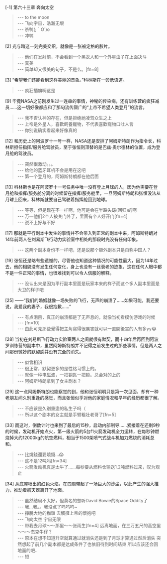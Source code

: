 
[-1] 第六十三章 奔向太空
>--- to the moon<br>
>--- 飞向宇宙，浩瀚无垠<br>
>--- 杀鸭(;｀O´)o<br>
>--- 冲鸭<br>

[2] 光与暗这一刻完美交织，就像是一张被定格的胶片。
>--- 他们在发射前，不会看到一个黑衣人和一个外星虫子在上面决斗<br>
>--- 真美<br>
>--- 简单却又很美的句子，不是么。[fn=8]<br>

[3] “希望我们还能看到这样美丽的景象。”科林斯在一旁低语道。
>--- 疯狂插旗啊这是<br>

[9] 毕竟NASA之前刚发生过一连串的事情，神秘的传染病，还有训练营的疯狂减员……这一切好像都应和了那句流传颇广的“上帝不希望人类登月”的流言。
>--- 我不否认神的存在，但是拒绝祂凌驾众生之上<br>
>--- 上帝是外星人，喜歡飼養寵物，不代表喜歡寵物口吐人言<br>
>--- 你别说确实看起来好像真的<br>

[12] 和历史上的阿波罗十一号一样，NASA还是安排了阿姆斯特朗作为指令长，科林斯担任指挥/服务舱驾驶员，至于张恒则顶替的是巴兹·奥尔德林的位置，成为登月舱的驾驶员。
>--- 突然很激动。。。<br>
>--- 给他的蓝牙耳机不会是用在这吧<br>
>--- 第一个登月的，阿姆斯特朗都在他后面<br>

[13] 科林斯也是在阿波罗十一号任务中唯一没有登上月球的人，因为他需要在登月舱和指挥/服务舱分离的时候留在指挥/服务舱里，一旦阿姆斯特朗和张恒没法从月球上回来，科林斯就要自己驾驶着指挥舱回到地球。
>--- 等等，但是现在不一样啊，他可是会在半路失踪(回归)的啊<br>
>--- 万一他们2个人被关门外了，里面有个人好开门[fn=4]<br>
>--- 说不上好与不好<br>

[17] 那就是平行副本中发生的事情并不会带入到正常的副本中来，阿姆斯特朗对14年前两人在刘易斯飞行动力实验室中相处的那段时光没有任何印象。
>--- 这两个副本身份不一样吧，还是说那个额外副本只是自称中国人？<br>

[19] 张恒还是略有些遗憾的，尽管他也知道这种情况的可能性最大，因为14年过去，他的相貌没有发生任何变化，身上也没有一丝衰老的迹象，这在任何人眼中都不是一件正常的事情，也很难找到可以令人信服的解释。
>--- 没认出来是因为平行副本里面是玩家本来的样子而这个多人副本里面是大卫的样子吧<br>

[25] ——“我们的婚姻就像一场失败的飞行，无声的崩溃了……如果可能，我还要说，我爱我的妻子，我很抱歉……”
>--- 有点泪目，真正的崩溃都是了无声息的，就像当初看模仿游戏的时候<br>
>--- [fn=10]<br>
>--- 由此可見那些覺得把主角寫得很厲害就可以一直開後宮的人有多yy😂<br>

[28] 当初在刘易斯飞行动力实验室两人之间就很有默契，而十四年后再回到阿波罗训练营的副本中，虽然阿姆斯特朗并不记得之前发生过的那些事情，但是两人之间那份微妙的默契感并没有完全的消失。
>--- 似曾相识<br>
>--- 很正常，默契更多的是性格习惯上的。<br>
>--- 就像一种电磁波，一把钥匙一把锁。总会对的上的<br>
>--- 阿姆斯特朗拿到了女主剧本？<br>

[29] 这一点阿姆斯特朗也能察觉的到，他和张恒明明只是第一次见面，却有一种老朋友间久别重逢的感觉，而且张恒似乎对他的家庭情况和早年的经历都很了解。
>--- 不应该是久别重逢的私生子吗（<br>
>--- 所以这个剧本的女主就是手臂粗壮老哥了[fn=5]<br>

[33] 而这时，倒数计时也来到了最后的15秒，启动内部制导……紧接着在还剩9秒的时候，发动机开始点火，第一级火箭的5台f1火箭发动机全力运转，在每秒钟燃烧掉大约12000kg的航空燃料，相当于1500架喷气式战斗机加力燃烧的消耗总和。
>--- 比燒錢還要燒錢…😱<br>
>--- 这不是12吨吗[fn=34]<br>
>--- 火箭发动机真是太牛了……每秒要从燃料仓输送1.2吨燃料过来，叹为观止<br>

[34] 从底座喷出的红色火焰，在四周带起了一场巨大的沙尘，以此产生的强大推力，推动着航天器离开了地面。
>--- 虽然结局不太好，但莫名的想听David Bowie的Space Oddity了<br>
>--- 我…我。。我没点了呜呜呜~<br>
>--- 掙脫大地的枷鎖 去觸擁上帝的懷抱吧<br>
>--- 飞向太空 宇宙无限<br>
>--- 带我去月球～～那里～～张雨生[fn=4]
远离地面，在三万五尺的高空里～～～杰克牛仔？<br>
>--- 原本在想不知道升空就算通过就消失还是到了月球才算通过然后消失
突然想起了前几个副本都是达成条件了也依旧待到时间结束
所以应该还会回地面的吧..<br>
>--- 短<br>
